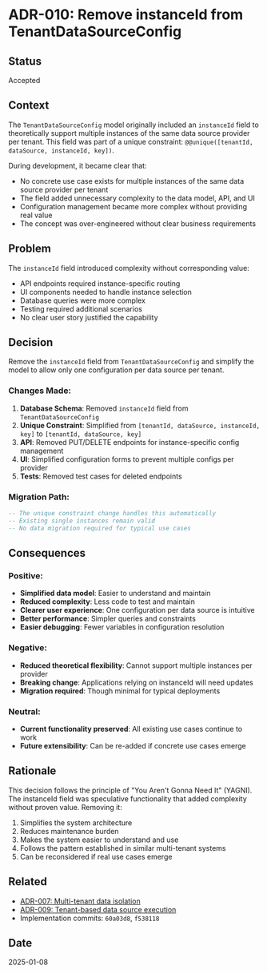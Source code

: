 # ADR-010: Remove instanceId from TenantDataSourceConfig

## Status
Accepted

## Context
The `TenantDataSourceConfig` model originally included an `instanceId` field to theoretically support multiple instances of the same data source provider per tenant. This field was part of a unique constraint: `@@unique([tenantId, dataSource, instanceId, key])`.

During development, it became clear that:
- No concrete use case exists for multiple instances of the same data source provider per tenant
- The field added unnecessary complexity to the data model, API, and UI
- Configuration management became more complex without providing real value
- The concept was over-engineered without clear business requirements

## Problem
The `instanceId` field introduced complexity without corresponding value:
- API endpoints required instance-specific routing
- UI components needed to handle instance selection
- Database queries were more complex
- Testing required additional scenarios
- No clear user story justified the capability

## Decision
Remove the `instanceId` field from `TenantDataSourceConfig` and simplify the model to allow only one configuration per data source per tenant.

### Changes Made:
1. **Database Schema**: Removed `instanceId` field from `TenantDataSourceConfig`
2. **Unique Constraint**: Simplified from `[tenantId, dataSource, instanceId, key]` to `[tenantId, dataSource, key]`
3. **API**: Removed PUT/DELETE endpoints for instance-specific config management
4. **UI**: Simplified configuration forms to prevent multiple configs per provider
5. **Tests**: Removed test cases for deleted endpoints

### Migration Path:
```sql
-- The unique constraint change handles this automatically
-- Existing single instances remain valid
-- No data migration required for typical use cases
```

## Consequences

### Positive:
- **Simplified data model**: Easier to understand and maintain
- **Reduced complexity**: Less code to test and maintain
- **Clearer user experience**: One configuration per data source is intuitive
- **Better performance**: Simpler queries and constraints
- **Easier debugging**: Fewer variables in configuration resolution

### Negative:
- **Reduced theoretical flexibility**: Cannot support multiple instances per provider
- **Breaking change**: Applications relying on instanceId will need updates
- **Migration required**: Though minimal for typical deployments

### Neutral:
- **Current functionality preserved**: All existing use cases continue to work
- **Future extensibility**: Can be re-added if concrete use cases emerge

## Rationale
This decision follows the principle of "You Aren't Gonna Need It" (YAGNI). The instanceId field was speculative functionality that added complexity without proven value. Removing it:

1. Simplifies the system architecture
2. Reduces maintenance burden
3. Makes the system easier to understand and use
4. Follows the pattern established in similar multi-tenant systems
5. Can be reconsidered if real use cases emerge

## Related
- [ADR-007: Multi-tenant data isolation](./007-multi-tenant-data-isolation.md)
- [ADR-009: Tenant-based data source execution](./009-tenant-based-data-source-execution.md)
- Implementation commits: `60a03d8`, `f538118`

## Date
2025-01-08